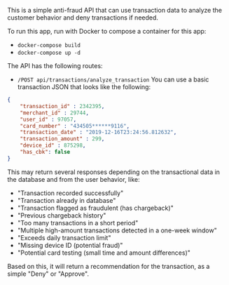This is a simple anti-fraud API that can use transaction data to analyze the customer behavior and deny transactions if needed.

To run this app, run with Docker to compose a container for this app:

- `docker-compose build`
- `docker-compose up -d`

The API has the following routes:

- `/POST api/transactions/analyze_transaction`
You can use a basic transaction JSON that looks like the following:

```JSON
{
    "transaction_id" : 2342395,
    "merchant_id" : 29744,
    "user_id" : 97057,
    "card_number" : "434505******9116",
    "transaction_date" : "2019-12-16T23:24:56.812632",
    "transaction_amount" : 299,
    "device_id" : 875298,
    "has_cbk": false
}
```

This may return several responses depending on the transactional data in the database and from the user behavior, like:

- "Transaction recorded successfully"
- "Transaction already in database"
- "Transaction flagged as fraudulent (has chargeback)"
- "Previous chargeback history"
- "Too many transactions in a short period"
- "Multiple high-amount transactions detected in a one-week window"
- "Exceeds daily transaction limit"
- "Missing device ID (potential fraud)"
- "Potential card testing (small time and amount differences)"

Based on this, it will return a recommendation for the transaction, as a simple "Deny" or "Approve".